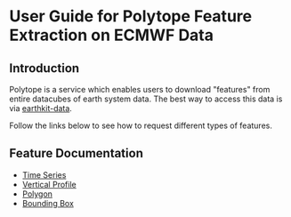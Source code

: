 # User Guide for Polytope Feature Extraction on ECMWF Data

## Introduction

Polytope is a service which enables users to download "features" from entire datacubes of earth system data. The best way to access this data is via [earthkit-data](https://earthkit-data.readthedocs.io/en/latest/guide/sources.html#polytope).

Follow the links below to see how to request different types of features.

## Feature Documentation

- [Time Series](timeseries.md)
- [Vertical Profile](vertical_profile.md)
- [Polygon](polygon.md)
- [Bounding Box](boundingbox.md)